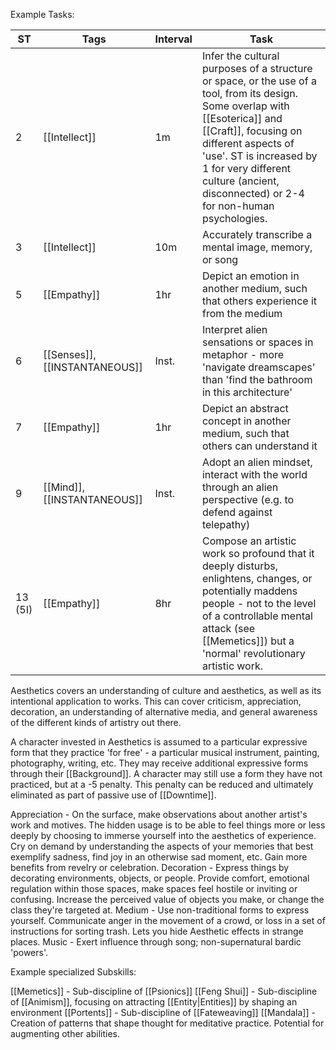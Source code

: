 Example Tasks:

| ST      | Tags                          | Interval | Task                                                                                                                                                                                                                                                                                          |
| ------- | ----------------------------- | -------- | --------------------------------------------------------------------------------------------------------------------------------------------------------------------------------------------------------------------------------------------------------------------------------------------- |
| 2       | [[Intellect]]                 | 1m       | Infer the cultural purposes of a structure or space, or the use of a tool, from its design. Some overlap with [[Esoterica]] and [[Craft]], focusing on different aspects of 'use'. ST is increased by 1 for very different culture (ancient, disconnected) or 2-4 for non-human psychologies. |
| 3       | [[Intellect]]                 | 10m      | Accurately transcribe a mental image, memory, or song                                                                                                                                                                                                                                         |
| 5       | [[Empathy]]                   | 1hr      | Depict an emotion in another medium, such that others experience it from the medium                                                                                                                                                                                                           |
| 6       | [[Senses]], [[INSTANTANEOUS]] | Inst.    | Interpret alien sensations or spaces in metaphor - more 'navigate dreamscapes' than 'find the bathroom in this architecture'                                                                                                                                                                  |
| 7       | [[Empathy]]                   | 1hr      | Depict an abstract concept in another medium, such that others can understand it                                                                                                                                                                                                              |
| 9       | [[Mind]], [[INSTANTANEOUS]]   | Inst.    | Adopt an alien mindset, interact with the world through an alien perspective (e.g. to defend against telepathy)                                                                                                                                                                               |
| 13 (5I) | [[Empathy]]                   | 8hr      | Compose an artistic work so profound that it deeply disturbs, enlightens, changes, or potentially maddens people - not to the level of a controllable mental attack (see [[Memetics]]) but a 'normal' revolutionary artistic work.                                                            |

Aesthetics covers an understanding of culture and aesthetics, as well as its intentional application to works. This can cover criticism, appreciation, decoration, an understanding of alternative media, and general awareness of the different kinds of artistry out there.

A character invested in Aesthetics is assumed to a particular expressive form that they practice 'for free' - a particular musical instrument, painting, photography, writing, etc. They may receive additional expressive forms through their [[Background]]. A character may still use a form they have not practiced, but at a -5 penalty. This penalty can be reduced and ultimately eliminated as part of passive use of [[Downtime]].

Appreciation - On the surface, make observations about another artist's work and motives. The hidden usage is to be able to feel things more or less deeply by choosing to immerse yourself into the aesthetics of experience. Cry on demand by understanding the aspects of your memories that best exemplify sadness, find joy in an otherwise sad moment, etc. Gain more benefits from revelry or celebration.
Decoration - Express things by decorating environments, objects, or people. Provide comfort, emotional regulation within those spaces, make spaces feel hostile or inviting or confusing. Increase the perceived value of objects you make, or change the class they're targeted at.
Medium - Use non-traditional forms to express yourself. Communicate anger in the movement of a crowd, or loss in a set of instructions for sorting trash. Lets you hide Aesthetic effects in strange places.
Music - Exert influence through song; non-supernatural bardic 'powers'.

Example specialized Subskills:

[[Memetics]] - Sub-discipline of [[Psionics]]
[[Feng Shui]] - Sub-discipline of [[Animism]], focusing on attracting [[Entity|Entities]] by shaping an environment
[[Portents]] - Sub-discipline of [[Fateweaving]]
[[Mandala]] - Creation of patterns that shape thought for meditative practice. Potential for augmenting other abilities.